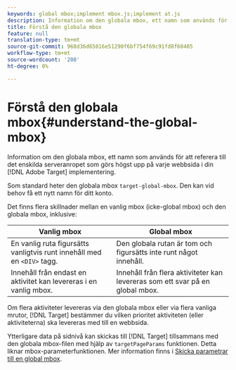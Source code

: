 ```yaml
---
keywords: global mbox;implement mbox.js;implement at.js
description: Information om den globala mbox, ett namn som används för att hänvisa till det enda serveranropet som gjordes högst upp på varje webbsida i din Adobe Target-implementering.
title: Förstå den globala mbox
feature: null
translation-type: tm+mt
source-git-commit: 968d36d65016e51290f6bf754f69c91fd8f68405
workflow-type: tm+mt
source-wordcount: '208'
ht-degree: 0%

---
```



# Förstå den globala mbox{#understand-the-global-mbox}

Information om den globala mbox, ett namn som används för att referera till det enskilda serveranropet som görs högst upp på varje webbsida i din [!DNL Adobe Target] implementering.

Som standard heter den globala mbox `target-global-mbox`. Den kan vid behov få ett nytt namn för ditt konto.

Det finns flera skillnader mellan en vanlig mbox (icke-global mbox) och den globala mbox, inklusive:

| Vanlig mbox | Global mbox |
|--- |--- |
| En vanlig ruta figursätts vanligtvis runt innehåll med en `<DIV>` tagg. | Den globala rutan är tom och figursätts inte runt något innehåll. |
| Innehåll från endast en aktivitet kan levereras i en vanlig mbox. | Innehåll från flera aktiviteter kan levereras som ett svar på en global mbox. |

Om flera aktiviteter levereras via den globala mbox eller via flera vanliga mrutor, [!DNL Target] bestämmer du vilken prioritet [](/help/c-activities/priority.md#concept_1780C11FEA57440499F0047DD6900E0F) aktiviteten (eller aktiviteterna) ska levereras med till en webbsida.

Ytterligare data på sidnivå kan skickas till [!DNL Target] tillsammans med den globala mbox-filen med hjälp av `targetPageParams` funktionen. Detta liknar mbox-parameterfunktionen. Mer information finns i [Skicka parametrar till en global mbox](/help/c-implementing-target/c-implementing-target-for-client-side-web/t-mbox-download/c-understanding-global-mbox/pass-parameters-to-global-mbox.md#concept_33362A04146C4E3C8E7089B65F38B5E5).
